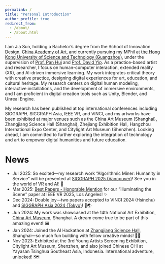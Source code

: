```yaml
---
permalink: /
title: "Personal Introduction"
author_profile: true
redirect_from: 
  - /about/
  - /about.html
---
```


I am Jia Sun, holding a Bachelor’s degree from the School of Innovation Design, [China Academy of Art](https://en.caa.edu.cn/), and currently pursuing my MPhil at [the Hong Kong University of Science and Technology (Guangzhou)](https://www.hkust-gz.edu.cn/), under the supervision of [Prof. Pan Hui](https://panhui.people.ust.hk/) and [Prof. David Yip](https://facultyprofiles.hkust-gz.edu.cn/faculty-personal-page?id=1). As a practice-based artist and researcher, I focus on human-computer interaction, extended reality (XR), and AI-driven immersive learning. My work integrates critical theory with creative practice, designing digital experiences for art, education, and cultural heritage. My research centers on digital human modeling, interactive installations, and the development of immersive environments, and I am proficient in digital creation tools such as Unity, Blender, and Unreal Engine.

My research has been published at top international conferences including SIGGRAPH, SIGGRAPH Asia, IEEE VR, and VINCI, and my artworks have been exhibited at major venues such as the China Art Museum (Shanghai), Zhangjiang Science Hall (Shanghai), Zhejiang Exhibition Hall, Hangzhou International Expo Center, and Citylight Art Museum (Shenzhen). Looking ahead, I am committed to further exploring the integration of technology and art to empower digital humanities and future education.

News
======
- Jul 2025: So excited—my research work “Algorithmic Miner: Humanity in Service” will be presented at [SIGGRAPH 2025 (Vancouver)](https://s2025.siggraph.org/)! See you in the world of VR and AI! 🎉
- Mar 2025: [Best Papers - Honorable Mention](https://ieeevr.org/2025/awards/conference-awards/) for our “Illuminating the Scene” paper at IEEE VR 2025, Los Angeles! ✨
- Dec 2024: Double joy—two papers accepted to VINCI 2024 (Hsinchu) and [SIGGRAPH Asia 2024 (Tokyo)](https://asia.siggraph.org/2024/index.html)! 📝🌏
- Jun 2024: My work was showcased at the 14th National Art Exhibition, [China Art Museum](https://artmuseumonline.org/art/art/index.html#page1/2), Shanghai. A dream come true to be part of this amazing event! 🖼️
- Jan 2024: Joined the AI Hackathon at [Zhangjiang Science Hall](https://zjsciencehall.com/en/#/homepage), Shanghai—so much fun building with fellow creative minds! 🤖✨
- Nov 2023: Exhibited at the 3rd Young Artists Screening Exhibition, Citylight Art Museum, Shenzhen, and also joined Chinese CHI at Yayasan Tsinghua Southeast Asia, Indonesia. International adventure, unlocked! 🗺️
